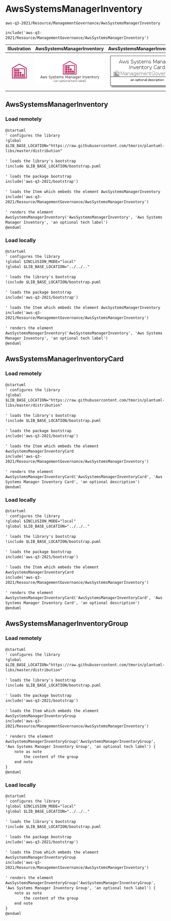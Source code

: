 # AwsSystemsManagerInventory


```text
aws-q3-2021/Resource/ManagementGovernance/AwsSystemsManagerInventory
```

```text
include('aws-q3-2021/Resource/ManagementGovernance/AwsSystemsManagerInventory')
```



| Illustration | AwsSystemsManagerInventory | AwsSystemsManagerInventoryCard | AwsSystemsManagerInventoryGroup |
| :---: | :---: | :---: | :---: |
| ![illustration for Illustration](../../../aws-q3-2021/Resource/ManagementGovernance/AwsSystemsManagerInventory.png) | ![illustration for AwsSystemsManagerInventory](../../../aws-q3-2021/Resource/ManagementGovernance/AwsSystemsManagerInventory.Local.png) | ![illustration for AwsSystemsManagerInventoryCard](../../../aws-q3-2021/Resource/ManagementGovernance/AwsSystemsManagerInventoryCard.Local.png) | ![illustration for AwsSystemsManagerInventoryGroup](../../../aws-q3-2021/Resource/ManagementGovernance/AwsSystemsManagerInventoryGroup.Local.png) |




## AwsSystemsManagerInventory

### Load remotely
```plantuml
@startuml
' configures the library
!global $LIB_BASE_LOCATION="https://raw.githubusercontent.com/tmorin/plantuml-libs/master/distribution"

' loads the library's bootstrap
!include $LIB_BASE_LOCATION/bootstrap.puml

' loads the package bootstrap
include('aws-q3-2021/bootstrap')

' loads the Item which embeds the element AwsSystemsManagerInventory
include('aws-q3-2021/Resource/ManagementGovernance/AwsSystemsManagerInventory')

' renders the element
AwsSystemsManagerInventory('AwsSystemsManagerInventory', 'Aws Systems Manager Inventory', 'an optional tech label')
@enduml
```

### Load locally
```plantuml
@startuml
' configures the library
!global $INCLUSION_MODE="local"
!global $LIB_BASE_LOCATION="../../.."

' loads the library's bootstrap
!include $LIB_BASE_LOCATION/bootstrap.puml

' loads the package bootstrap
include('aws-q3-2021/bootstrap')

' loads the Item which embeds the element AwsSystemsManagerInventory
include('aws-q3-2021/Resource/ManagementGovernance/AwsSystemsManagerInventory')

' renders the element
AwsSystemsManagerInventory('AwsSystemsManagerInventory', 'Aws Systems Manager Inventory', 'an optional tech label')
@enduml
```

## AwsSystemsManagerInventoryCard

### Load remotely
```plantuml
@startuml
' configures the library
!global $LIB_BASE_LOCATION="https://raw.githubusercontent.com/tmorin/plantuml-libs/master/distribution"

' loads the library's bootstrap
!include $LIB_BASE_LOCATION/bootstrap.puml

' loads the package bootstrap
include('aws-q3-2021/bootstrap')

' loads the Item which embeds the element AwsSystemsManagerInventoryCard
include('aws-q3-2021/Resource/ManagementGovernance/AwsSystemsManagerInventory')

' renders the element
AwsSystemsManagerInventoryCard('AwsSystemsManagerInventoryCard', 'Aws Systems Manager Inventory Card', 'an optional description')
@enduml
```

### Load locally
```plantuml
@startuml
' configures the library
!global $INCLUSION_MODE="local"
!global $LIB_BASE_LOCATION="../../.."

' loads the library's bootstrap
!include $LIB_BASE_LOCATION/bootstrap.puml

' loads the package bootstrap
include('aws-q3-2021/bootstrap')

' loads the Item which embeds the element AwsSystemsManagerInventoryCard
include('aws-q3-2021/Resource/ManagementGovernance/AwsSystemsManagerInventory')

' renders the element
AwsSystemsManagerInventoryCard('AwsSystemsManagerInventoryCard', 'Aws Systems Manager Inventory Card', 'an optional description')
@enduml
```

## AwsSystemsManagerInventoryGroup

### Load remotely
```plantuml
@startuml
' configures the library
!global $LIB_BASE_LOCATION="https://raw.githubusercontent.com/tmorin/plantuml-libs/master/distribution"

' loads the library's bootstrap
!include $LIB_BASE_LOCATION/bootstrap.puml

' loads the package bootstrap
include('aws-q3-2021/bootstrap')

' loads the Item which embeds the element AwsSystemsManagerInventoryGroup
include('aws-q3-2021/Resource/ManagementGovernance/AwsSystemsManagerInventory')

' renders the element
AwsSystemsManagerInventoryGroup('AwsSystemsManagerInventoryGroup', 'Aws Systems Manager Inventory Group', 'an optional tech label') {
    note as note
        the content of the group
    end note
}
@enduml
```

### Load locally
```plantuml
@startuml
' configures the library
!global $INCLUSION_MODE="local"
!global $LIB_BASE_LOCATION="../../.."

' loads the library's bootstrap
!include $LIB_BASE_LOCATION/bootstrap.puml

' loads the package bootstrap
include('aws-q3-2021/bootstrap')

' loads the Item which embeds the element AwsSystemsManagerInventoryGroup
include('aws-q3-2021/Resource/ManagementGovernance/AwsSystemsManagerInventory')

' renders the element
AwsSystemsManagerInventoryGroup('AwsSystemsManagerInventoryGroup', 'Aws Systems Manager Inventory Group', 'an optional tech label') {
    note as note
        the content of the group
    end note
}
@enduml
```

